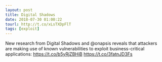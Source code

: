 ```yaml
---
layout: post
title: Digital Shadows
date: 2018-07-30 01:00:22
tourl: http://t.co/xLsTXDpFlT
tags: [exploit]
---
```

New research from Digital Shadows and @onapsis reveals that attackers are making use of known vulnerabilities to exploit business-critical applications: https://t.co/b5yRjZBHiB https://t.co/3fatnJD3Fs